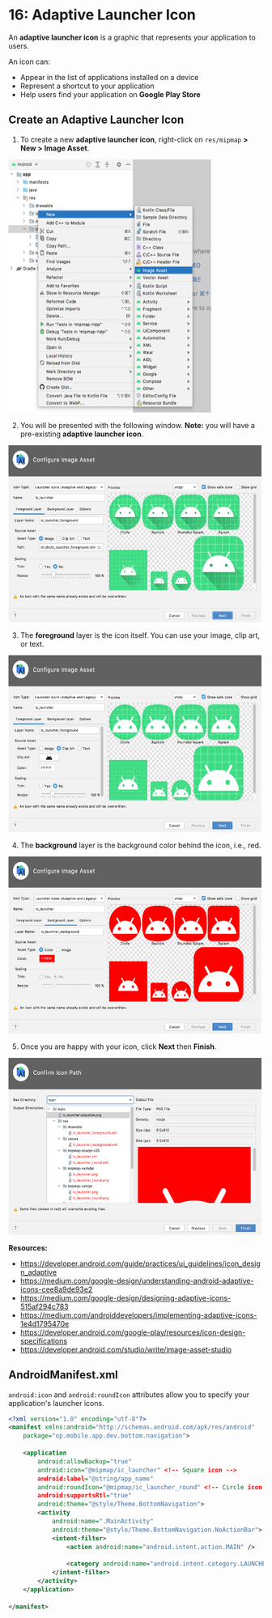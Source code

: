 # **16: Adaptive Launcher Icon**

An **adaptive launcher icon** is a graphic that represents your application to users. 

An icon can:
- Appear in the list of applications installed on a device
- Represent a shortcut to your application
- Help users find your application on **Google Play Store**

## Create an Adaptive Launcher Icon

1. To create a new **adaptive launcher icon**, right-click on `res/mipmap` **> New > Image Asset**.

<img src="../resources/img/16-adaptive-launcher-icon/16-asset-studio-1.png" width="400" height="500" />

2. You will be presented with the following window. **Note:** you will have a pre-existing **adaptive launcher icon**. 

<img src="../resources/img/16-adaptive-launcher-icon/16-asset-studio-2.png" width="500" height="350" />

3. The **foreground** layer is the icon itself. You can use your image, clip art, or text.

<img src="../resources/img/16-adaptive-launcher-icon/16-asset-studio-3.png" width="500" height="350" />

4. The **background** layer is the background color behind the icon, i.e., red.

<img src="../resources/img/16-adaptive-launcher-icon/16-asset-studio-4.png" width="500" height="350" />

5. Once you are happy with your icon, click **Next** then **Finish**. 

<img src="../resources/img/16-adaptive-launcher-icon/16-asset-studio-5.png" width="500" height="350" />

**Resources:**
- https://developer.android.com/guide/practices/ui_guidelines/icon_design_adaptive
- https://medium.com/google-design/understanding-android-adaptive-icons-cee8a9de93e2
- https://medium.com/google-design/designing-adaptive-icons-515af294c783
- https://medium.com/androiddevelopers/implementing-adaptive-icons-1e4d1795470e
- https://developer.android.com/google-play/resources/icon-design-specifications
- https://developer.android.com/studio/write/image-asset-studio

## AndroidManifest.xml

`android:icon` and `android:roundIcon` attributes allow you to specify your application's launcher icons.

```xml
<?xml version="1.0" encoding="utf-8"?>
<manifest xmlns:android="http://schemas.android.com/apk/res/android"
    package="op.mobile.app.dev.bottom.navigation">

    <application
        android:allowBackup="true"
        android:icon="@mipmap/ic_launcher" <!-- Square icon -->
        android:label="@string/app_name"
        android:roundIcon="@mipmap/ic_launcher_round" <!-- Circle icon -->
        android:supportsRtl="true"
        android:theme="@style/Theme.BottomNavigation">
        <activity
            android:name=".MainActivity"
            android:theme="@style/Theme.BottomNavigation.NoActionBar">
            <intent-filter>
                <action android:name="android.intent.action.MAIN" />

                <category android:name="android.intent.category.LAUNCHER" />
            </intent-filter>
        </activity>
    </application>

</manifest>
```
